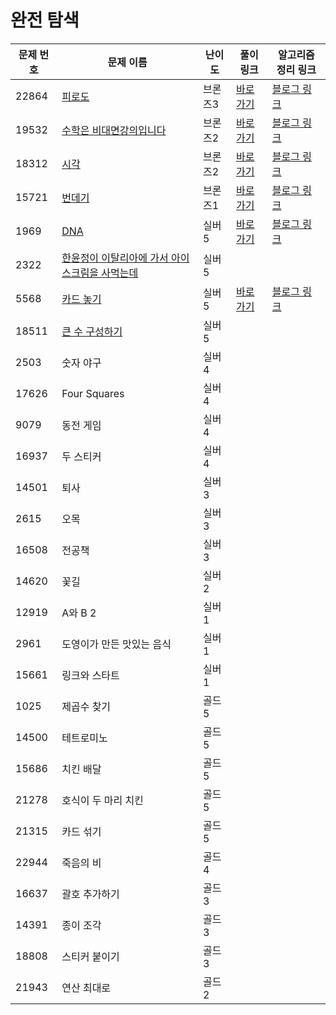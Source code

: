 # 완전 탐색

문제 번호 | 문제 이름 | 난이도 | 풀이 링크 | 알고리즘 정리 링크
---|---|---|---|---
22864 | [피로도](https://www.acmicpc.net/problem/22864) | 브론즈3 | [바로가기](https://github.com/ap3334/baekjoon/blob/main/%EC%99%84%EC%A0%84%ED%83%90%EC%83%89/22864.cpp) | [블로그 링크](https://velog.io/@ap3334/C-22864.-%ED%94%BC%EB%A1%9C%EB%8F%84)
19532 | [수학은 비대면강의입니다](https://www.acmicpc.net/problem/19532) | 브론즈2 | [바로가기](https://github.com/ap3334/baekjoon/blob/main/%EC%99%84%EC%A0%84%ED%83%90%EC%83%89/19532.cpp) | [블로그 링크](https://velog.io/@ap3334/%EB%B0%B1%EC%A4%80-C-19532%EB%B2%88-%EC%88%98%ED%95%99%EC%9D%80-%EB%B9%84%EB%8C%80%EB%A9%B4%EA%B0%95%EC%9D%98%EC%9E%85%EB%8B%88%EB%8B%A4)
18312 | [시각](https://www.acmicpc.net/problem/18312) | 브론즈2 | [바로가기](https://github.com/ap3334/baekjoon/blob/main/%EC%99%84%EC%A0%84%ED%83%90%EC%83%89/18312.cpp) | [블로그 링크](https://velog.io/@ap3334/%EB%B0%B1%EC%A4%80-C-18312.-%EC%8B%9C%EA%B0%81)
15721 | [번데기](https://www.acmicpc.net/problem/15721) | 브론즈1 | [바로가기](https://github.com/ap3334/baekjoon/blob/main/%EC%99%84%EC%A0%84%ED%83%90%EC%83%89/15721.cpp) | [블로그 링크](https://velog.io/@ap3334/%EB%B0%B1%EC%A4%80-C-15721.-%EB%B2%88%EB%8D%B0%EA%B8%B0)
1969 | [DNA](https://www.acmicpc.net/problem/1969) | 실버5 | [바로가기](https://github.com/ap3334/baekjoon/blob/main/%EC%99%84%EC%A0%84%ED%83%90%EC%83%89/1969.cpp) | [블로그 링크](https://velog.io/@ap3334/%EB%B0%B1%EC%A4%80-C-1969.-DNA)
2322 | [한윤정이 이탈리아에 가서 아이스크림을 사먹는데](https://www.acmicpc.net/problem/2422) | 실버5 |
5568 | [카드 놓기](https://www.acmicpc.net/problem/5568) | 실버5 | [바로가기](https://github.com/ap3334/baekjoon/blob/main/%EC%99%84%EC%A0%84%ED%83%90%EC%83%89/5568.cpp) | [블로그 링크](https://velog.io/@ap3334/%EB%B0%B1%EC%A4%80-C-5568.-%EC%B9%B4%EB%93%9C-%EB%86%93%EA%B8%B0)
18511 | [큰 수 구성하기](https://www.acmicpc.net/problem/18511) | 실버5 |
2503 | 숫자 야구 | 실버4 |
17626 | Four Squares | 실버4 |
9079 | 동전 게임 | 실버4 |
16937 | 두 스티커 | 실버4 |
14501 | 퇴사 | 실버3 |
2615 | 오목 | 실버3 |
16508 | 전공책 | 실버3 |
14620 | 꽃길 | 실버2 |
12919 | A와 B 2 | 실버1 |
2961 | 도영이가 만든 맛있는 음식 | 실버1 |
15661 | 링크와 스타트 | 실버1 |
1025 | 제곱수 찾기 | 골드5 |
14500 | 테트로미노 | 골드5 |
15686 | 치킨 배달 | 골드5 |
21278 | 호식이 두 마리 치킨 | 골드5 |
21315 | 카드 섞기 | 골드5 |
22944 | 죽음의 비 | 골드4 |
16637 | 괄호 추가하기 | 골드3 |
14391 | 종이 조각 | 골드3 |
18808 | 스티커 붙이기 | 골드3 |
21943 | 연산 최대로 | 골드2 |
